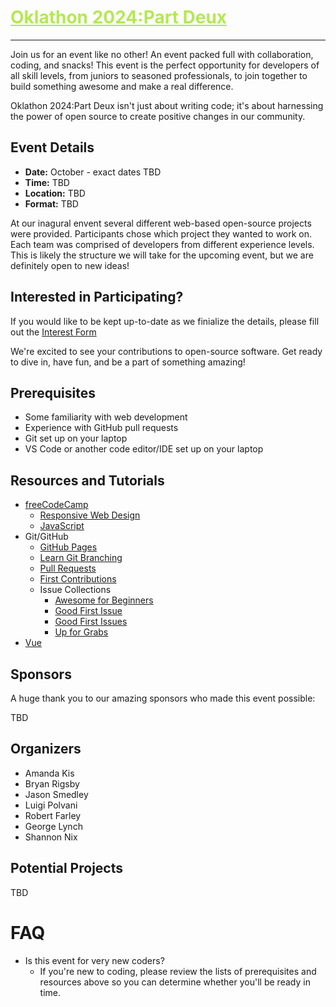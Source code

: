 <h1><a href="https://github.com/techlahoma/oklathon/" style="color: #B5E853;">Oklathon 2024:Part Deux</a></h1>  

<hr />

Join us for an event like no other! An event packed full with collaboration, coding, and snacks! This event is the perfect opportunity for developers of all skill levels, from juniors to seasoned professionals, to join together to build something awesome and make a real difference. 

<!-- Join us for an afternoon of creativity, collaboration, and coding. This event is the perfect opportunity for developers of all skill levels, from juniors to seasoned professionals, to come together and make a real difference.  -->

Oklathon 2024:Part Deux isn't just about writing code; it's about harnessing the power of open source to create positive changes in our community.

## Event Details

<!-- * **Date:** Saturday, March 9th, 2024  
* **Time:** 1:00 PM to 5:00 PM  
* **Location:** Norman, OK - [IMMY](https://maps.app.goo.gl/t8X6L1gHGjDrwVYD6)
* **Format:** In-person team event -->

* **Date:** October - exact dates TBD
* **Time:** TBD 
* **Location:** TBD
* **Format:** TBD

<!-- Several different web-based open-source projects will be provided prior to the event. Participants will choose which project they would like to work on. Each team will be comprised of developers from different experience levels. At the conclusion of the event, each team will have an optional opportunity to present the work they have done or talk about what they worked on. -->

At our inagural envent several different web-based open-source projects were provided. Participants chose which project they wanted to work on. Each team was comprised of developers from different experience levels. This is likely the structure we will take for the upcoming event, but we are definitely open to new ideas!

## Interested in Participating?

<!-- If you're interested in joining the Hackathon, please fill out the [Interest Form](https://docs.google.com/forms/d/e/1FAIpQLSf4D8tSHEjMSJL2pnNjWYyRLuXBYTbLC3i_V9rx2uM2Y4jmCg/viewform).

If you know which project(s) you're interested in and are pretty sure you'll be able to attend the event, go ahead and [register](https://forms.gle/aW11ad1mjoEZE2jVA)! -->

If you would like to be kept up-to-date as we finialize the details, please fill out the [Interest Form](https://docs.google.com/forms/d/1vD8mLukucD6QI8EEj73BsDP2C2u3LIcPHtmJ8dP3vIA/viewform)

We're excited to see your contributions to open-source software. Get ready to dive in, have fun, and be a part of something amazing!

## Prerequisites

- Some familiarity with web development
- Experience with GitHub pull requests
- Git set up on your laptop
- VS Code or another code editor/IDE set up on your laptop

## Resources and Tutorials

- [freeCodeCamp](https://www.freecodecamp.org/)
  - [Responsive Web Design](https://www.freecodecamp.org/learn/2022/responsive-web-design/)
  - [JavaScript](https://www.freecodecamp.org/learn/javascript-algorithms-and-data-structures-v8/)
- Git/GitHub
  - [GitHub Pages](https://pages.github.com/)
  - [Learn Git Branching](https://learngitbranching.js.org/)
  - [Pull Requests](https://docs.github.com/en/pull-requests/collaborating-with-pull-requests/proposing-changes-to-your-work-with-pull-requests/creating-a-pull-request)
  - [First Contributions](https://github.com/firstcontributions/first-contributions)
  - Issue Collections
    - [Awesome for Beginners](https://github.com/MunGell/awesome-for-beginners)
    - [Good First Issue](https://goodfirstissue.dev/)
    - [Good First Issues](https://goodfirstissues.com/)
    - [Up for Grabs](https://up-for-grabs.net/)
- [Vue](https://vuejs.org/tutorial)

## Sponsors

A huge thank you to our amazing sponsors who made this event possible:

TBD

<!-- - **[Techlahoma](https://www.techlahoma.org/)**: a professional network of more than 5,000 information technology workers, hobbyists, students, teachers, and future technologists.
- **[IMMY](https://immy.com/)**: a rapidly growing in-vitro diagnostic manufacturer and global leader in fungal diseases, providing diagnostic solutions and products to over 80 countries to enhance patient care and therapy.
- **[ITG](https://www.immytech.com/)**: a software and data analytics company that specializes in improving healthcare systems.

- **[SPLOTCH CREATIVE](https://www.splotch.page/)**:  a multifaceted company offering services in 3D/2D printing, electronics manufacturing, design, sign making, interactive art, electronics design, and fulfillment services, emphasizing innovation in tech and art. -->

## Organizers

- Amanda Kis
- Bryan Rigsby
- Jason Smedley
- Luigi Polvani
- Robert Farley
- George Lynch
- Shannon Nix

<!-- **[Oklathon Talk](https://www.youtube.com/watch?v=4Dk5jlRfWsw&t=4745s)** presented by Fazil Raja -->

## Potential Projects 

TBD

<!-- - [200OK](https://github.com/techlahoma/200ok-site)
  - Website for [200OK](https://200ok.us/) conference (deployed on Netlify, built with Eleventy)
  - To do during Oklathon: Work on [issues](https://github.com/techlahoma/200ok-site/issues?q=is%3Aissue+is%3Aopen+label%3Aoklathon)
- [Code Newbies](https://github.com/techlahoma/code-newbies)
  - Guide for code newbies
  - To do during Oklathon: Update doc and create website using GitHub Pages (can just be markdown or HTML/CSS/JS - no framework for now)
- [Heating and Cooling Centers](https://github.com/alex-code4okc/oklahoma_cooling_centers_python)
  - Python project to generate [webpage map](https://alex-code4okc.github.io/oklahoma_cooling_centers_python/) of heating and cooling centers in Oklahoma
  - To do during Oklathon: Work on [issues](https://github.com/alex-code4okc/oklahoma_cooling_centers_python/issues)
- [OKC Coffee and Code](https://github.com/kacollins/okc-coffee-and-code)
  - Website for [OKC Coffee and Code](https://www.meetup.com/okccoffeeandcode/) meetup group
  - To do during Oklathon: Design and create website using GitHub Pages (can just be markdown or HTML/CSS/JS - no framework for now)
- [Oklahoma Earthquakes](https://github.com/somet-code/oklahoma_earthquakes)
  - List or visualize recent Oklahoma earthquakes (Python)
  - [Oklahoma Geological Survey Earthquake Catalog Download Tool](https://ogsweb.ou.edu/eq_catalog/) and [USGS Earthquake Catalog API](https://earthquake.usgs.gov/fdsnws/event/1/) might be useful
- [Oklathon](https://github.com/techlahoma/oklathon)
  - Website for [Oklathon](https://hack.techlahoma.org/)
  - To do during Oklathon: Update website using GitHub Pages (can just be markdown or HTML/CSS/JS - no framework for now)
- [Ranked List](https://github.com/cotterjd/ranked-list)
  - Vue/Vite PWA that has a list of things ordered by "rank" denoted by a number you can increment or decrement (use case example would be a watch list, every time someone mentions or recommends a movie, you add it to the list or bump it up in the list)
  - To do during Oklathon: Work on [issues](https://github.com/cotterjd/ranked-list/issues)
- [SheCodesOKC](https://github.com/shecodesokc/shecodesokc.org)
  - Website for [SheCodesOKC](https://www.meetup.com/shecodesokc) meetup group
  - To do during Oklathon: Create website using provided design (HTML/CSS/JS - no framework for now)
- [ThunderPlains 2024](https://github.com/techlahoma/thunderplains-2024)
  - Website for [ThunderPlains](https://thunderplainsconf.com/) conference
  - To do during Oklathon: Create [placeholder website](https://github.com/techlahoma/thunderplains-2024/issues/1) for 2024 (HTML/CSS/JS - no framework for now)
- [Tulsa Web Devs](https://github.com/tulsawebdevs/website)
  - Website for [Tulsa Web Devs](https://www.meetup.com/tulsa-web-devs/) meetup group
  - Astro / Vue SPA with microservices backend; SQLite on the local FS for DB
  - To do during Oklathon: Work on [issues](https://github.com/tulsawebdevs/website/issues)
- [WebSync](https://github.com/jtsmedley/WebSync)
  - Simple URL download tool that creates a local repo of remote content
  - Explores bash for Prototyping, ndJSON for Config Files, ETag(s) for Caching, and JavaScript (CLI, Async Promises, Caching).
  - This project is brand new and one of the issues is also just coming up with a cool code name so feel free to get involved even in a small way.
  - To do during Oklathon: Work on [issues](https://github.com/jtsmedley/WebSync/issues)

---

For more information, questions, or how to get involved, join us in the [#hackathons channel on Techlahoma Slack](https://techlahoma.slack.com/archives/C0658NNE6LS). If you're not a member of Techlahoma's Slack yet, go to [slack.techlahoma.org](http://slack.techlahoma.org/) to sign up! -->

# FAQ

* Is this event for very new coders?
  * If you're new to coding, please review the lists of prerequisites and resources above so you can determine whether you'll be ready in time.
<!-- * How many days does this hackathon last?
  * Just one! We might do another event like this again someday, but this time will be on Saturday, March 9 only!
* Is it ok to be late?
  * Yes, but the hackathon is only 4 hours long, so you probably won't want to show up too late.
* Can we incorporate hardware elements into our projects? (Raspberry Pi, ESP8266, etc.)
  * You can do this outside of Oklathon, but please don't bring any hardware items to the event. Just bring your laptop and any accessories you need for it, like your charging cable!
* Do we have to finish a project or feature during the hackathon?
  * Definitely not. Any progress is a success! -->
